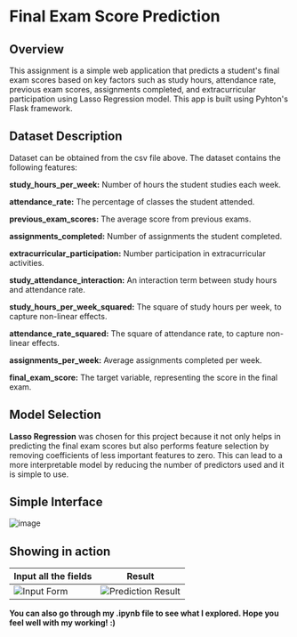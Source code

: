 # Final Exam Score Prediction

## Overview
This assignment is a simple web application that predicts a student's final exam scores based on key factors such as study hours, attendance rate, previous exam scores, assignments completed, and extracurricular participation using Lasso Regression model. This app is built using Pyhton's Flask framework.
 
## Dataset Description
Dataset can be obtained from the csv file above.
The dataset contains the following features:

**study_hours_per_week:** Number of hours the student studies each week.

**attendance_rate:** The percentage of classes the student attended.

**previous_exam_scores:** The average score from previous exams.

**assignments_completed:** Number of assignments the student completed.

**extracurricular_participation:** Number participation in extracurricular activities.

**study_attendance_interaction:** An interaction term between study hours and attendance rate.

**study_hours_per_week_squared:** The square of study hours per week, to capture non-linear effects.

**attendance_rate_squared:** The square of attendance rate, to capture non-linear effects.

**assignments_per_week:** Average assignments completed per week.

**final_exam_score:** The target variable, representing the score in the final exam.

## Model Selection
**Lasso Regression** was chosen for this project because it not only helps in predicting the final exam scores but also performs feature selection by removing coefficients of less important features to zero. This can lead to a more interpretable model by reducing the number of predictors used and it is simple to use.

## Simple Interface
![image](https://github.com/user-attachments/assets/8d7f5344-3ab6-45a9-839f-14e0983f4432)

## Showing in action
| Input all the fields                                  | Result                                      |
|-------------------------------------------------------|---------------------------------------------|
| ![Input Form](https://github.com/user-attachments/assets/18d5bc1e-4020-4845-b6dc-e5502fee790e) | ![Prediction Result](https://github.com/user-attachments/assets/cceb5336-069a-444c-a33d-c85f9912383f) |


**You can also go through my .ipynb file to see what I explored. Hope you feel well with my working! :)**
